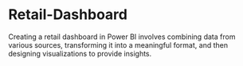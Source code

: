 # Retail-Dashboard
Creating a retail dashboard in Power BI involves combining data from various sources, transforming it into a meaningful format, and then designing visualizations to provide insights.
